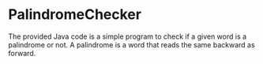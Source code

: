 # PalindromeChecker
The provided Java code is a simple program to check if a given word is a palindrome or not. A palindrome is a word that reads the same backward as forward.
